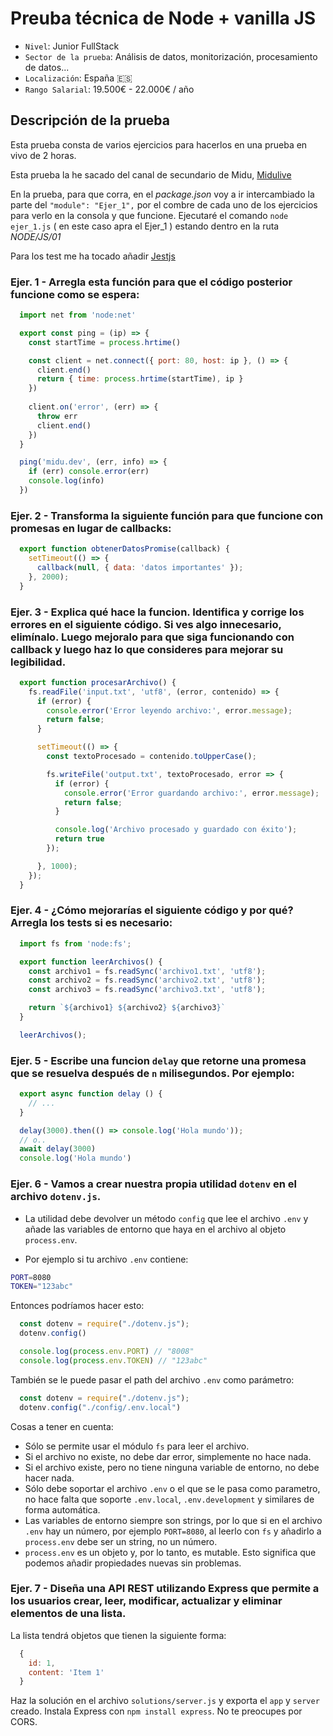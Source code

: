 # Preuba técnica de Node + vanilla JS 

* `Nivel`: Junior FullStack
* `Sector de la prueba`: Análisis de datos, monitorización, procesamiento de datos...
* `Localización`: España 🇪🇸
* `Rango Salarial`: 19.500€ - 22.000€ / año

## Descripción de la prueba

Esta prueba consta de varios ejercicios para hacerlos en una prueba en vivo de 2 horas.

Esta prueba la he sacado del canal de secundario de Midu, [Midulive](https://www.youtube.com/watch?v=rtq2dNEyhCU&t=47s)

En la prueba, para que corra, en el *package.json* voy a ir intercambiado la parte del `"module": "Ejer_1",` por el combre de cada uno de los ejercicios para verlo en la consola y que funcione. 
Ejecutaré el comando `node ejer_1.js` ( en este caso apra el Ejer_1 ) estando dentro en la ruta *NODE/JS/01*

Para los test me ha tocado añadir [Jestjs](https://jestjs.io/docs/getting-started)

### Ejer. 1 - Arregla esta función para que el código posterior funcione como se espera:

```javascript
  import net from 'node:net'

  export const ping = (ip) => {
    const startTime = process.hrtime()

    const client = net.connect({ port: 80, host: ip }, () => {
      client.end()
      return { time: process.hrtime(startTime), ip }
    })
    
    client.on('error', (err) => {
      throw err
      client.end()
    })
  }

  ping('midu.dev', (err, info) => {
    if (err) console.error(err)
    console.log(info)
  })
```

### Ejer. 2 - Transforma la siguiente función para que funcione con promesas en lugar de callbacks:

```javascript
  export function obtenerDatosPromise(callback) {
    setTimeout(() => {
      callback(null, { data: 'datos importantes' });
    }, 2000);
  }
```

### Ejer. 3 - Explica qué hace la funcion. Identifica y corrige los errores en el siguiente código. Si ves algo innecesario, elimínalo. Luego mejoralo para que siga funcionando con callback y luego haz lo que consideres para mejorar su legibilidad.

```javascript
  export function procesarArchivo() {
    fs.readFile('input.txt', 'utf8', (error, contenido) => {
      if (error) {
        console.error('Error leyendo archivo:', error.message);
        return false;
      }

      setTimeout(() => {
        const textoProcesado = contenido.toUpperCase();

        fs.writeFile('output.txt', textoProcesado, error => {
          if (error) {
            console.error('Error guardando archivo:', error.message);
            return false;
          }

          console.log('Archivo procesado y guardado con éxito');
          return true
        });

      }, 1000);
    });
  }
```

### Ejer. 4 - ¿Cómo mejorarías el siguiente código y por qué? Arregla los tests si es necesario:

```javascript
  import fs from 'node:fs';

  export function leerArchivos() {
    const archivo1 = fs.readSync('archivo1.txt', 'utf8');
    const archivo2 = fs.readSync('archivo2.txt', 'utf8');
    const archivo3 = fs.readSync('archivo3.txt', 'utf8');

    return `${archivo1} ${archivo2} ${archivo3}`
  }

  leerArchivos();
```

### Ejer. 5 - Escribe una funcion `delay` que retorne una promesa que se resuelva después de `n` milisegundos. Por ejemplo:

```javascript
  export async function delay () {
    // ...
  }

  delay(3000).then(() => console.log('Hola mundo'));
  // o..
  await delay(3000)
  console.log('Hola mundo')
```

### Ejer. 6 - Vamos a crear nuestra propia utilidad `dotenv` en el archivo `dotenv.js`.

- La utilidad debe devolver un método `config` que lee el archivo `.env` y añade las variables de entorno que haya en el archivo al objeto `process.env`.

- Por ejemplo si tu archivo `.env` contiene:

```sh
PORT=8080
TOKEN="123abc"
```

Entonces podríamos hacer esto:

```javascript
  const dotenv = require("./dotenv.js");
  dotenv.config()

  console.log(process.env.PORT) // "8008"
  console.log(process.env.TOKEN) // "123abc"
```

También se le puede pasar el path del archivo `.env` como parámetro:

```javascript
  const dotenv = require("./dotenv.js");
  dotenv.config("./config/.env.local")
```

Cosas a tener en cuenta:

- Sólo se permite usar el módulo `fs` para leer el archivo.
- Si el archivo no existe, no debe dar error, simplemente no hace nada.
- Si el archivo existe, pero no tiene ninguna variable de entorno, no debe hacer nada.
- Sólo debe soportar el archivo `.env` o el que se le pasa como parametro, no hace falta que soporte `.env.local`, `.env.development` y similares de forma automática.
- Las variables de entorno siempre son strings, por lo que si en el archivo `.env` hay un número, por ejemplo `PORT=8080`, al leerlo con `fs` y añadirlo a `process.env` debe ser un string, no un número.
- `process.env` es un objeto y, por lo tanto, es mutable. Esto significa que podemos añadir propiedades nuevas sin problemas.


### Ejer. 7 - Diseña una API REST utilizando Express que permite a los usuarios crear, leer, modificar, actualizar y eliminar elementos de una lista.

La lista tendrá objetos que tienen la siguiente forma:

```javascript
  {
    id: 1,
    content: 'Item 1'
  }
```

Haz la solución en el archivo `solutions/server.js` y exporta el `app` y `server` creado.
Instala Express con `npm install express`. No te preocupes por CORS.
